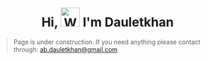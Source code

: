 <h1 align="center"> Hi, <img src="https://raw.githubusercontent.com/nixin72/nixin72/master/wave.gif" 
         alt="Waving hand animated gif"
         height="43"
         width="43" /> I'm Dauletkhan</h1>

> Page is under construction. If you need anything please contact through: [ab.dauletkhan@gmail.com](mailto:ab.dauletkhan@gmail.com)
